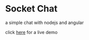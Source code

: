 # Socket Chat
a simple chat with nodejs and angular

click <a href="https://ec2-54-165-164-162.compute-1.amazonaws.com">here</a> for a live demo
